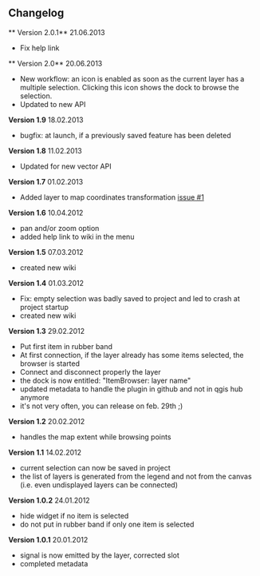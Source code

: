 ##  Changelog

** Version 2.0.1** 21.06.2013

* Fix help link

** Version 2.0** 20.06.2013

* New workflow: an icon is enabled as soon as the current layer has a multiple selection. Clicking this icon shows the dock to browse the selection.
* Updated to new API

**Version 1.9** 18.02.2013

*  bugfix: at launch, if a previously saved feature has been deleted

**Version 1.8** 11.02.2013

* Updated for new vector API

**Version 1.7** 01.02.2013

* Added layer to map coordinates transformation [issue #1](https://github.com/3nids/itembrowser/issues/1)

**Version 1.6** 10.04.2012

* pan and/or zoom option
* added help link to wiki in the menu

**Version 1.5** 07.03.2012

* created new wiki

**Version 1.4** 01.03.2012

* Fix: empty selection was badly saved to project and led to crash at project startup
* created new wiki

**Version 1.3** 29.02.2012

* Put first item in rubber band
* At first connection, if the layer already has some items selected, the browser is started
* Connect and disconnect properly the layer
* the dock is now entitled: "ItemBrowser: layer name"
* updated metadata to handle the plugin in github and not in qgis hub anymore
* it's not very often, you can release on feb. 29th ;)

**Version 1.2** 20.02.2012

* handles the map extent while browsing points

**Version 1.1** 14.02.2012

* current selection can now be saved in project
* the list of layers is generated from the legend and not from the canvas (i.e. even undisplayed layers can be connected)

**Version 1.0.2** 24.01.2012

* hide widget if no item is selected
* do not put in rubber band if only one item is selected

**Version 1.0.1** 20.01.2012

* signal is now emitted by the layer, corrected slot
* completed metadata
